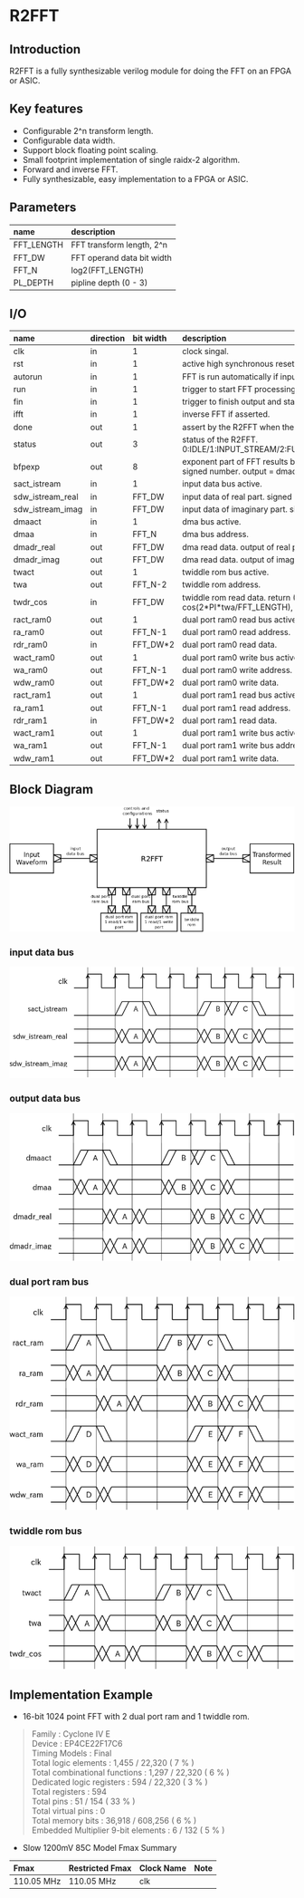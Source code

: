 # R2FFT

## Introduction

R2FFT is a fully synthesizable verilog module for doing the FFT on an FPGA or ASIC.

## Key features

* Configurable 2^n transform length.
* Configurable data width.
* Support block floating point scaling.
* Small footprint implementation of single raidx-2 algorithm.
* Forward and inverse FFT.
* Fully synthesizable, easy implementation to a FPGA or ASIC.

## Parameters
|name        |description            |
|:-----------|:----------------------|
|FFT_LENGTH  |FFT transform length, 2^n  |
|FFT_DW      |FFT operand data bit width |
|FFT_N       |log2(FFT_LENGTH)       |
|PL_DEPTH    |pipline depth (0 - 3)  |

## I/O
|name             |direction   |bit width       |description        |
|:----------------|:-----------|:---------------|:------------------|
|clk              |in          |1               |clock singal.       |
|rst              |in          |1               |active high synchronous reset signal. |
|autorun          |in          |1               |FFT is run automatically if input buffer has filled.|
|run              |in          |1               |trigger to start FFT processing.|
|fin              |in          |1               |trigger to finish output and start next FFT frame.|
|ifft             |in          |1               |inverse FFT if asserted.      |
|done             |out         |1               |assert by the R2FFT when there is valid data to output.|
|status           |out         |3               |status of the R2FFT. 0:IDLE/1:INPUT_STREAM/2:FULL_BUFFER/3:RUN_FFT/4:DONE|
|bfpexp           |out         |8               |exponent part of FFT results by block floating point scaling. signed number. output = dmadr * 2^bfpexp. |
|sact_istream     |in          |1               |input data bus active. |
|sdw_istream_real |in          |FFT_DW          |input data of real part. signed number.|
|sdw_istream_imag |in          |FFT_DW          |input data of imaginary part. signed number.|
|dmaact           |in          |1               |dma bus active.     |
|dmaa             |in          |FFT_N           |dma bus address.    |
|dmadr_real       |out         |FFT_DW          |dma read data. output of real part. signed number.|
|dmadr_imag       |out         |FFT_DW          |dma read data. output of imaginary part. signed number.|
|twact            |out         |1               |twiddle rom bus active. |
|twa              |out         |FFT_N-2         |twiddle rom address. |
|twdr_cos         |in          |FFT_DW          |twiddle rom read data. return (1<<(FFT_DW-1)) \* cos(2\*PI\*twa/FFT_LENGTH), unsinged number.|
|ract_ram0        |out         |1               |dual port ram0 read bus active. |
|ra_ram0          |out         |FFT_N-1         |dual port ram0 read address. |
|rdr_ram0         |in          |FFT_DW*2        |dual port ram0 read data. |
|wact_ram0        |out         |1               |dual port ram0 write bus active. |
|wa_ram0          |out         |FFT_N-1         |dual port ram0 write address. |
|wdw_ram0         |out         |FFT_DW*2        |dual port ram0 write data. |
|ract_ram1        |out         |1               |dual port ram1 read bus active. |
|ra_ram1          |out         |FFT_N-1         |dual port ram1 read address. |
|rdr_ram1         |in          |FFT_DW*2        |dual port ram1 read data. |
|wact_ram1        |out         |1               |dual port ram1 write bus active. |
|wa_ram1          |out         |FFT_N-1         |dual port ram1 write bus address. |
|wdw_ram1         |out         |FFT_DW*2        |dual port ram1 write data. |


## Block Diagram
![block diagram](doc/diagram/testbenchStructure.png)
### input data bus
![input data bus](doc/diagram/inputTiming.png)
### output data bus
![dma bus](doc/diagram/dmaTiming.png)
### dual port ram bus
![ram bus](doc/diagram/ramTiming.png)
### twiddle rom bus
![rom bus](doc/diagram/twromTiming.png)

## Implementation Example

* 16-bit 1024 point FFT with 2 dual port ram and 1 twiddle rom.

>Family : Cyclone IV E  
Device : EP4CE22F17C6  
Timing Models : Final  
Total logic elements : 1,455 / 22,320 ( 7 % )  
    Total combinational functions : 1,297 / 22,320 ( 6 % )  
    Dedicated logic registers : 594 / 22,320 ( 3 % )  
Total registers : 594  
Total pins : 51 / 154 ( 33 % )  
Total virtual pins : 0  
Total memory bits : 36,918 / 608,256 ( 6 % )  
Embedded Multiplier 9-bit elements : 6 / 132 ( 5 % )  

* Slow 1200mV 85C Model Fmax Summary

| Fmax       | Restricted Fmax | Clock Name | Note |  
|:-----------|:----------------|:-----------|:-----|
| 110.05 MHz | 110.05 MHz      | clk        |      |  

